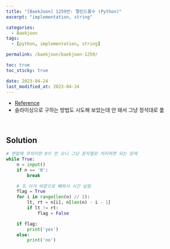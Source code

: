 ```yaml
---
title: "[BaekJoon] 1259번: 팰린드롬수 (Python)"
excerpt: "implementation, string"

categories:
  - Baekjoon
tags:
  - [python, implementation, string]

permalink: /baekjoon/baekjoon-1259/

toc: true
toc_sticky: true

date: 2023-04-24
last_modified_at: 2023-04-24
---
```


- [Reference](https://www.acmicpc.net/problem/1259)
- 슬라이싱으로 구하는 방법도 시도해 보았는데 안 돼서 그냥 정석대로 풂

<br>

## Solution

```python
# 맨앞에 무의미한 0이 안 오니 그냥 문자열로 처리하면 되는 문제
while True:
    n = input()
    if n == '0':
        break

    # 또 이거 바깥으로 빼줘서 시간 날림
    flag = True
    for i in range(len(n) // 2):
        lt, rt = n[i], n[len(n) - i - 1]
        if lt != rt:
            flag = False

    if flag:
        print('yes')
    else:
        print('no')
```